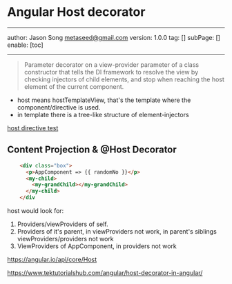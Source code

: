 # Angular Host decorator
---
author: Jason Song <metaseed@gmail.com>
version: 1.0.0
tag: []
subPage: []
enable: [toc]

---
> Parameter decorator on a view-provider parameter of a class constructor that tells the DI framework to resolve the view by checking injectors of child elements, and stop when reaching the host element of the current component.

* host means hostTemplateView, that's the template where the component/directive is used.
* in template there is a tree-like structure of element-injectors

[host directive test](https://stackblitz.com/edit/angular-ivy-aeuedh)

## Content Projection & @Host Decorator
```html
    <div class="box">
      <p>AppComponent => {{ randomNo }}</p>
      <my-child>
        <my-grandChild></my-grandChild>
      </my-child>
    </div

```
host would look for:
1. Providers/viewProviders of self.
1. Providers of it's parent, in viewProviders not work, in parent's siblings viewProviders/providers not work
1. ViewProviders of AppComponent, in providers not work

https://angular.io/api/core/Host

https://www.tektutorialshub.com/angular/host-decorator-in-angular/